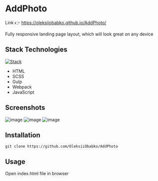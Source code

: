 # AddPhoto
Link 👉 https://oleksiiobabko.github.io/AddPhoto/

Fully responsive landing page layout, which will look great on any device

## Stack Technologies

[![Stack](https://skills.thijs.gg/icons?i=html,scss,gulp,webpack,js)]()

- HTML
- SCSS
- Gulp
- Webpack
- JavaScript

## Screenshots

![image](https://user-images.githubusercontent.com/97622905/232210928-a3fc6ff6-9867-4dd5-b228-b2f5e3a4e675.png)
![image](https://user-images.githubusercontent.com/97622905/232211484-95431066-dcd5-48aa-aac4-46ac821d5f1a.png)
![image](https://user-images.githubusercontent.com/97622905/232211607-cdedcad6-e4aa-4528-a5ef-1fb81c0b5217.png)


## Installation

`git clone https://github.com/OleksiiObabko/AddPhoto`

## Usage

Open index.html file in browser
